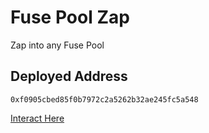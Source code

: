 # Fuse Pool Zap

Zap into any Fuse Pool

## Deployed Address

```
0xf0905cbed85f0b7972c2a5262b32ae245fc5a548
```

[Interact Here](https://etherscan.io/address/0xf0905cbed85f0b7972c2a5262b32ae245fc5a548#writeContract)